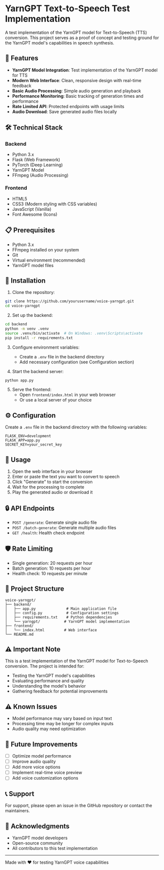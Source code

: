 # YarnGPT Text-to-Speech Test Implementation

A test implementation of the YarnGPT model for Text-to-Speech (TTS) conversion. This project serves as a proof of concept and testing ground for the YarnGPT model's capabilities in speech synthesis.

## 🌟 Features

- **YarnGPT Model Integration**: Test implementation of the YarnGPT model for TTS
- **Modern Web Interface**: Clean, responsive design with real-time feedback
- **Basic Audio Processing**: Simple audio generation and playback
- **Performance Monitoring**: Basic tracking of generation times and performance
- **Rate Limited API**: Protected endpoints with usage limits
- **Audio Download**: Save generated audio files locally

## 🛠️ Technical Stack

### Backend
- Python 3.x
- Flask (Web Framework)
- PyTorch (Deep Learning)
- YarnGPT Model
- FFmpeg (Audio Processing)

### Frontend
- HTML5
- CSS3 (Modern styling with CSS variables)
- JavaScript (Vanilla)
- Font Awesome (Icons)

## 📋 Prerequisites

- Python 3.x
- FFmpeg installed on your system
- Git
- Virtual environment (recommended)
- YarnGPT model files

## 🚀 Installation

1. Clone the repository:
```bash
git clone https://github.com/yourusername/voice-yarngpt.git
cd voice-yarngpt
```

2. Set up the backend:
```bash
cd backend
python -m venv .venv
source .venv/bin/activate  # On Windows: .venv\Scripts\activate
pip install -r requirements.txt
```

3. Configure environment variables:
   - Create a `.env` file in the backend directory
   - Add necessary configuration (see Configuration section)

4. Start the backend server:
```bash
python app.py
```

5. Serve the frontend:
   - Open `frontend/index.html` in your web browser
   - Or use a local server of your choice

## ⚙️ Configuration

Create a `.env` file in the backend directory with the following variables:

```env
FLASK_ENV=development
FLASK_APP=app.py
SECRET_KEY=your_secret_key
```

## 🎯 Usage

1. Open the web interface in your browser
2. Enter or paste the text you want to convert to speech
3. Click "Generate" to start the conversion
4. Wait for the processing to complete
5. Play the generated audio or download it

## 🔒 API Endpoints

- `POST /generate`: Generate single audio file
- `POST /batch-generate`: Generate multiple audio files
- `GET /health`: Health check endpoint

## 🛡️ Rate Limiting

- Single generation: 20 requests per hour
- Batch generation: 10 requests per hour
- Health check: 10 requests per minute

## 📁 Project Structure

```
voice-yarngpt/
├── backend/
│   ├── app.py              # Main application file
│   ├── config.py           # Configuration settings
│   ├── requirements.txt    # Python dependencies
│   └── yarngpt/           # YarnGPT model implementation
├── frontend/
│   └── index.html         # Web interface
└── README.md
```

## ⚠️ Important Note

This is a test implementation of the YarnGPT model for Text-to-Speech conversion. The project is intended for:
- Testing the YarnGPT model's capabilities
- Evaluating performance and quality
- Understanding the model's behavior
- Gathering feedback for potential improvements

## ⚠️ Known Issues

- Model performance may vary based on input text
- Processing time may be longer for complex inputs
- Audio quality may need optimization

## 🔮 Future Improvements

- [ ] Optimize model performance
- [ ] Improve audio quality
- [ ] Add more voice options
- [ ] Implement real-time voice preview
- [ ] Add voice customization options

## 📞 Support

For support, please open an issue in the GitHub repository or contact the maintainers.

## 🙏 Acknowledgments

- YarnGPT model developers
- Open-source community
- All contributors to this test implementation

---

Made with ❤️ for testing YarnGPT voice capabilities 